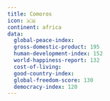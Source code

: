 ```yaml
---
title: Comoros
icon: 🇰🇲
continent: africa
data:
  global-peace-index:
  gross-domestic-product: 195
  human-development-index: 152
  world-happiness-report: 132
  cost-of-living:
  good-country-index:
  global-freedom-score: 130
  democracy-index: 120
---
```


